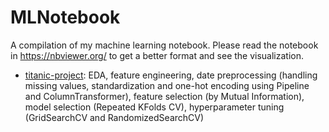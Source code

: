 # MLNotebook
A compilation of my machine learning notebook. Please read the notebook in https://nbviewer.org/ to get a better format and see the visualization.

* [titanic-project](https://nbviewer.org/github/tmtsmrsl/MLNotebook/blob/main/titanic-project.ipynb): EDA, feature engineering, date preprocessing (handling missing values, standardization and one-hot encoding using Pipeline and ColumnTransformer), feature selection (by Mutual Information), model selection (Repeated KFolds CV), hyperparameter tuning (GridSearchCV and RandomizedSearchCV)
